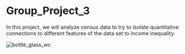 # Group_Project_3
In this project, we will analyze census data to try to isolate quantitative connections to different features of the data set to income inequality.


![bottle_glass_wc](https://user-images.githubusercontent.com/33405945/66175955-612a9280-e621-11e9-908a-7b4c4b364f98.png)
